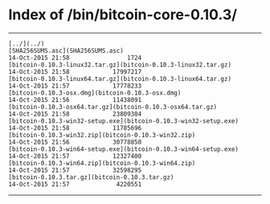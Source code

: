 # Index of /bin/bitcoin-core-0.10.3/

* * *
    
    
    [../](../)
    [SHA256SUMS.asc](SHA256SUMS.asc)                                     14-Oct-2015 21:58                1724
    [bitcoin-0.10.3-linux32.tar.gz](bitcoin-0.10.3-linux32.tar.gz)                      14-Oct-2015 21:58            17997217
    [bitcoin-0.10.3-linux64.tar.gz](bitcoin-0.10.3-linux64.tar.gz)                      14-Oct-2015 21:57            17778233
    [bitcoin-0.10.3-osx.dmg](bitcoin-0.10.3-osx.dmg)                             14-Oct-2015 21:56            11438091
    [bitcoin-0.10.3-osx64.tar.gz](bitcoin-0.10.3-osx64.tar.gz)                        14-Oct-2015 21:58            23809384
    [bitcoin-0.10.3-win32-setup.exe](bitcoin-0.10.3-win32-setup.exe)                     14-Oct-2015 21:58            11785696
    [bitcoin-0.10.3-win32.zip](bitcoin-0.10.3-win32.zip)                           14-Oct-2015 21:56            30778850
    [bitcoin-0.10.3-win64-setup.exe](bitcoin-0.10.3-win64-setup.exe)                     14-Oct-2015 21:57            12327400
    [bitcoin-0.10.3-win64.zip](bitcoin-0.10.3-win64.zip)                           14-Oct-2015 21:57            32598295
    [bitcoin-0.10.3.tar.gz](bitcoin-0.10.3.tar.gz)                              14-Oct-2015 21:57             4220551
    

* * *

